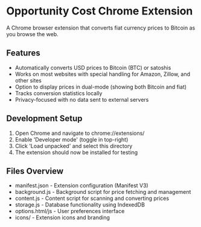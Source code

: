 # Opportunity Cost Chrome Extension

A Chrome browser extension that converts fiat currency prices to Bitcoin as you browse the web.

## Features

- Automatically converts USD prices to Bitcoin (BTC) or satoshis
- Works on most websites with special handling for Amazon, Zillow, and other sites
- Option to display prices in dual-mode (showing both Bitcoin and fiat)
- Tracks conversion statistics locally
- Privacy-focused with no data sent to external servers

## Development Setup

1. Open Chrome and navigate to chrome://extensions/
2. Enable 'Developer mode' (toggle in top-right)
3. Click 'Load unpacked' and select this directory
4. The extension should now be installed for testing

## Files Overview

- manifest.json - Extension configuration (Manifest V3)
- background.js - Background script for price fetching and management
- content.js - Content script for scanning and converting prices
- storage.js - Database functionality using IndexedDB
- options.html/js - User preferences interface
- icons/ - Extension icons and branding

